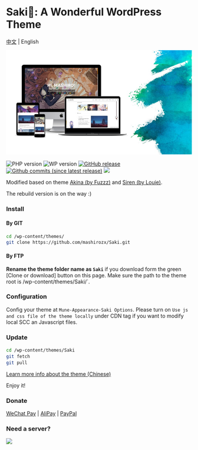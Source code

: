 Saki🌸: A Wonderful WordPress Theme
===

[中文](README.md) | English

![Saki](screenshot.jpg)

![PHP version](https://img.shields.io/badge/PHP-7.1+-4F5B93.svg?style=flat-square&logo=php)
![WP version](https://img.shields.io/badge/WordPress-5.3-0073aa.svg?style=flat-square&logo=wordpress)
[![GitHub release](https://img.shields.io/github/release/mashirozx/Saki.svg?style=flat-square)](https://github.com/mashirozx/Saki/releases/latest)
[![Github commits (since latest release)](https://img.shields.io/github/commits-since/mashirozx/Saki/latest/dev.svg?style=flat-square)](https://github.com/mashirozx/Saki/commits/dev)
[![](https://data.jsdelivr.com/v1/package/gh/moezx/cdn/badge)](https://www.jsdelivr.com/package/gh/moezx/cdn)

Modified based on theme [Akina (by Fuzzz)](http://www.akina.pw/themeakina) and [Siren (by Louie)](https://github.com/louie-senpai/Siren).

The rebuild version is on the way :)

### Install

#### By GIT
```bash
cd /wp-content/themes/
git clone https://github.com/mashirozx/Saki.git
```

#### By FTP
**Rename the theme folder name as `Saki`** if you download form the green [Clone or download] button on this page. Make sure the path to the theme root is /wp-content/themes/Saki/`.

### Configuration
Config your theme at `Mune-Appearance-Saki Options`. Please turn on `Use js and css file of the theme locally` under CDN tag if you want to modify local SCC an Javascript files.

### Update
```bash
cd /wp-content/themes/Saki
git fetch
git pull
```

[Learn more info about the theme (Chinese)](https://2heng.xin/theme-Saki/)

Enjoy it!

### Donate
[WeChat Pay](https://view.moezx.cc/images/2018/05/28/WeChanQR.png) | [AliPay](https://view.moezx.cc/images/2018/05/28/AliPayQR.jpg) | [PayPal](https://paypal.me/mashirozx)

### Need a server?
[![](https://www.vultr.com/media/banners/banner_728x90.png)](https://www.vultr.com/?ref=7674346)
